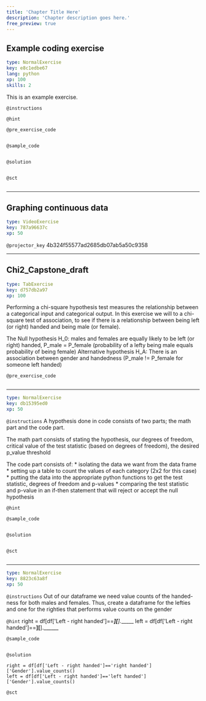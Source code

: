 ```yaml
---
title: 'Chapter Title Here'
description: 'Chapter description goes here.'
free_preview: true
---
```


## Example coding exercise

```yaml
type: NormalExercise
key: e8c1edbe67
lang: python
xp: 100
skills: 2
```

This is an example exercise.

`@instructions`


`@hint`


`@pre_exercise_code`
```{python}

```

`@sample_code`
```{python}

```

`@solution`
```{python}

```

`@sct`
```{python}

```

---

## Graphing continuous data

```yaml
type: VideoExercise
key: 787a96637c
xp: 50
```

`@projector_key`
4b324f55577ad2685db07ab5a50c9358

---

## Chi2_Capstone_draft

```yaml
type: TabExercise
key: d757db2a97
xp: 100
```

Performing a chi-square hypothesis test measures the relationship between a categorical input and categorical output. In this exercise we will to a chi-square test of association, to see if there is a relationship between being left (or right) handed and being male (or female).

The Null hypothesis H_0: males and females are equally likely to be left (or right) handed, P_male = P_female (probability of a lefty being male equals probability of being female)
Alternative hypothesis H_A: There is an association  between gender and handedness (P_male != P_female for someone left handed)

`@pre_exercise_code`
```{python}

```

***

```yaml
type: NormalExercise
key: db15395ed0
xp: 50
```

`@instructions`
A hypothesis done in code consists of two parts; the math part and the code part.

The math part consists of stating the hypothesis, our degrees of freedom, critical value of the test statistic (based on degrees of freedom), the desired p_value threshold

The code part consists of:
	* isolating the data we want from the data frame
    * setting up a table to count the values of each category (2x2 for this case)
    * putting the data into the appropriate python functions to get the test statistic, degrees of freedom and p-values
    * comparing the test statistic and p-value in an if-then statement that will reject or accept the null hypothesis

`@hint`


`@sample_code`
```{python}

```

`@solution`
```{python}

```

`@sct`
```{python}

```

***

```yaml
type: NormalExercise
key: 8823c63a8f
xp: 50
```

`@instructions`
Out of our dataframe we need value counts of the handed-ness for both males and females.
Thus, create a dataframe for the lefties and one for the righties that performs value counts on the gender

`@hint`
right = df[df['Left - right handed']==______][_____].______
left = df[df['Left - right handed']==______][______].______

`@sample_code`
```{python}

```

`@solution`
```{python}
right = df[df['Left - right handed']=='right handed']['Gender'].value_counts()
left = df[df['Left - right handed']=='left handed']['Gender'].value_counts()
```

`@sct`
```{python}

```
